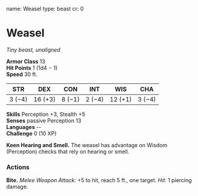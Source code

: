 name: Weasel type: beast cr: 0

# Weasel
_Tiny beast, unaligned_

**Armor Class** 13    
**Hit Points** 1 (1d4 − 1)    
**Speed** 30 ft.

| STR    | DEX     | CON    | INT    | WIS     | CHA    |
| ------ | ------- | ------ | ------ | ------- | ------ |
| 3 (−4) | 16 (+3) | 8 (−1) | 2 (−4) | 12 (+1) | 3 (−4) |

**Skills** Perception +3, Stealth +5    
**Senses** passive Perception 13    
**Languages** --    
**Challenge** 0 (10 XP)

**Keen Hearing and Smell.** The weasel has advantage on Wisdom (Perception) checks that rely on hearing or smell.

### Actions
**Bite.** _Melee Weapon Attack:_ +5 to hit, reach 5 ft., one target. _Hit:_ 1 piercing damage. 
